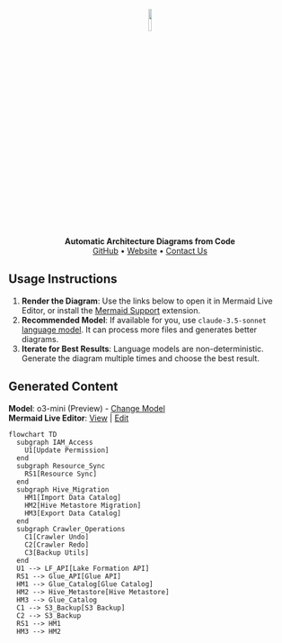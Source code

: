 <p align="center">
    <a href="https://swark.io">
        <img src="https://raw.githubusercontent.com/swark-io/swark/refs/heads/main/assets/logo/swark-logo-dark-mode.png" width="10%" />
    </a>
</p>
<p align="center">
    <b>Automatic Architecture Diagrams from Code</b><br />
    <a href="https://github.com/swark-io/swark">GitHub</a> • <a href="https://swark.io">Website</a> • <a href="mailto:contact@swark.io">Contact Us</a>
</p>

## Usage Instructions

1. **Render the Diagram**: Use the links below to open it in Mermaid Live Editor, or install the [Mermaid Support](https://marketplace.visualstudio.com/items?itemName=bierner.markdown-mermaid) extension.
2. **Recommended Model**: If available for you, use `claude-3.5-sonnet` [language model](vscode://settings/swark.languageModel). It can process more files and generates better diagrams.
3. **Iterate for Best Results**: Language models are non-deterministic. Generate the diagram multiple times and choose the best result.

## Generated Content
**Model**: o3-mini (Preview) - [Change Model](vscode://settings/swark.languageModel)  
**Mermaid Live Editor**: [View](https://mermaid.live/view#pako:eNptUk1vgkAQ_SuTPesBuXloYrFWE0mNlNNiyBZGIQJL9qO2Mf73LiwoWi9k9s17bz6YM0l4imRKompf8FOSMaHgcx5VAFJ_HQSrM1jN_HiWJChlAwOEDg3rlCmEDYoylzLn1a5JYZXeCbcouRYJxsFvlVjtNnBoD0MDPxUu82-M_dw8lPG2yqXv0FVZc9PfnCkGnvkU_LDrsxPaqMBHxaTiwkS9_kpx6dvPc4PHBjzBTgWK-KNG69GN7jm0S0FYpbxz9iZXdIs31KWvLDnqGkKVF3JYJ3RgPH6B9SKebVZ0zY4ICy7KthIYqOWaVbWs90Jjy2uCa9as45btRrGM4VxmLS3LLrRfzcOmOqb7z6_BPVsmcGM7DA1csFEr8yb36WHjpsWhs-klqsiIlOZoWJ6amztHRGVYYkSmEJEU90wXKiIXQ9Ltgc1zZv5HSaZKaBwRphVvbqZ_C64PGZnuWSHx8gfs0OnE) | [Edit](https://mermaid.live/edit#pako:eNptUk1vgkAQ_SuTPesBuXloYrFWE0mNlNNiyBZGIQJL9qO2Mf73LiwoWi9k9s17bz6YM0l4imRKompf8FOSMaHgcx5VAFJ_HQSrM1jN_HiWJChlAwOEDg3rlCmEDYoylzLn1a5JYZXeCbcouRYJxsFvlVjtNnBoD0MDPxUu82-M_dw8lPG2yqXv0FVZc9PfnCkGnvkU_LDrsxPaqMBHxaTiwkS9_kpx6dvPc4PHBjzBTgWK-KNG69GN7jm0S0FYpbxz9iZXdIs31KWvLDnqGkKVF3JYJ3RgPH6B9SKebVZ0zY4ICy7KthIYqOWaVbWs90Jjy2uCa9as45btRrGM4VxmLS3LLrRfzcOmOqb7z6_BPVsmcGM7DA1csFEr8yb36WHjpsWhs-klqsiIlOZoWJ6amztHRGVYYkSmEJEU90wXKiIXQ9Ltgc1zZv5HSaZKaBwRphVvbqZ_C64PGZnuWSHx8gfs0OnE)

```mermaid
flowchart TD
  subgraph IAM_Access
    U1[Update Permission]
  end
  subgraph Resource_Sync
    RS1[Resource Sync]
  end
  subgraph Hive_Migration
    HM1[Import Data Catalog]
    HM2[Hive Metastore Migration]
    HM3[Export Data Catalog]
  end
  subgraph Crawler_Operations
    C1[Crawler Undo]
    C2[Crawler Redo]
    C3[Backup Utils]
  end
  U1 --> LF_API[Lake Formation API]
  RS1 --> Glue_API[Glue API]
  HM1 --> Glue_Catalog[Glue Catalog]
  HM2 --> Hive_Metastore[Hive Metastore]
  HM3 --> Glue_Catalog
  C1 --> S3_Backup[S3 Backup]
  C2 --> S3_Backup
  RS1 --> HM1
  HM3 --> HM2
```